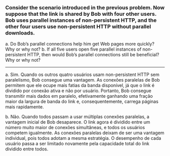 ### Consider the scenario introduced in the previous problem. Now suppose that the link is shared by Bob with four other users. Bob uses parallel instances of non-persistent HTTP, and the other four users use non-persistent HTTP without parallel downloads.


a. Do Bob’s parallel connections help him get Web pages more quickly?
Why or why not?
b. If all five users open five parallel instances of non-persistent HTTP, then
would Bob’s parallel connections still be beneficial? Why or why not?

---

a. Sim. Quando os outros quatro usuários usam non-persistent HTTP sem paralelismo, Bob consegue uma vantagem. As conexões paralelas de Bob permitem que ele ocupe mais fatias da banda disponível, já que o link é dividido por conexão ativa e não por usuário. Portanto, Bob consegue transmitir mais dados em paralelo, efetivamente ganhando uma fração maior da largura de banda do link e, consequentemente, carrega páginas mais rapidamente.

b. Não. Quando todos passam a usar múltiplas conexões paralelas, a vantagem inicial de Bob desaparece. O link agora é dividido entre um número muito maior de conexões simultâneas, e todos os usuários competem igualmente. As conexões paralelas deixam de ser uma vantagem individual, pois todos adotam a mesma estratégia. O desempenho de cada usuário passa a ser limitado novamente pela capacidade total do link dividido entre todos.

